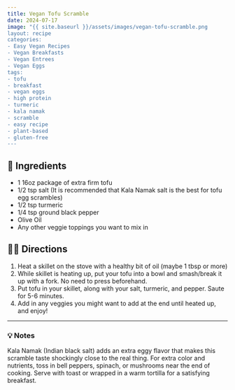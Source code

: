 ```yaml
---
title: Vegan Tofu Scramble
date: 2024-07-17
image: "{{ site.baseurl }}/assets/images/vegan-tofu-scramble.png
layout: recipe
categories:
- Easy Vegan Recipes
- Vegan Breakfasts
- Vegan Entrees
- Vegan Eggs
tags:
- tofu
- breakfast
- vegan eggs
- high protein
- turmeric
- kala namak
- scramble
- easy recipe
- plant-based
- gluten-free
---
```


## 🧾 Ingredients

- 1 16oz package of extra firm tofu
- 1/2 tsp  salt (It is recommended that Kala Namak salt is the best for tofu egg scrambles)
- 1/2 tsp turmeric
- 1/4 tsp ground black pepper
- Olive Oil
- Any other veggie toppings you want to mix in


## 👩‍🍳 Directions

1. Heat a skillet on the stove with a healthy bit of oil (maybe 1 tbsp or more)
2. While skillet is heating up, put your tofu into a bowl and smash/break it up with a fork. No need to press beforehand.
3. Put tofu in your skillet, along with your salt, turmeric, and pepper. Saute for 5-6 minutes.
4. Add in any veggies you might want to add at the end until heated up, and enjoy!


---

### 💡 Notes

Kala Namak (Indian black salt) adds an extra eggy flavor that makes this scramble taste shockingly close to the real thing. For extra color and nutrients, toss in bell peppers, spinach, or mushrooms near the end of cooking. Serve with toast or wrapped in a warm tortilla for a satisfying breakfast.

